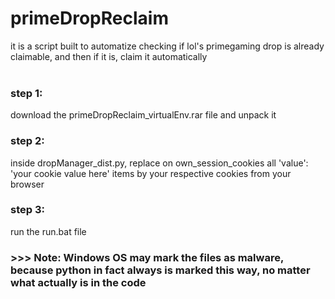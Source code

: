 # primeDropReclaim
it is a script built to automatize checking if lol's primegaming drop is already claimable, and then if it is, claim it automatically
<br>
<br>
<h3>step 1:</h3>
download the primeDropReclaim_virtualEnv.rar file and unpack it
<h3>step 2:</h3> 
inside dropManager_dist.py, replace on own_session_cookies all 'value': 'your cookie value here' items by your respective cookies from your browser
<h3>step 3:</h3>
run the run.bat file<br>
<h3>>>> Note: Windows OS may mark the files as malware, because python in fact always is marked this way, no matter what actually is in the code <h3>
